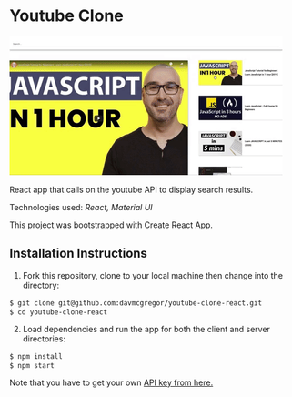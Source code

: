 # Youtube Clone

![youtube-clone-react](youtube-clone-react.gif)

React app that calls on the youtube API to display search results.

Technologies used: *React, Material UI*

This project was bootstrapped with Create React App.

## Installation Instructions

1. Fork this repository, clone to your local machine then change into the directory:
```
$ git clone git@github.com:davmcgregor/youtube-clone-react.git
$ cd youtube-clone-react
```
2. Load dependencies and run the app for both the client and server directories:
```
$ npm install
$ npm start
```
Note that you have to get your own [API key from here.](https://developers.google.com/youtube/v3/getting-started)




